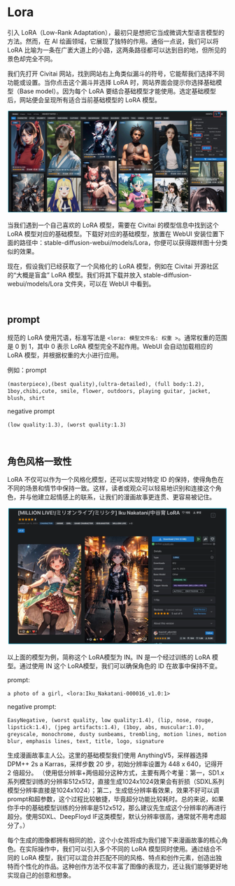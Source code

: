 # Lora
引入 LoRA（Low-Rank Adaptation），最初只是想把它当成微调大型语言模型的方法。然而，在 AI 绘画领域，它展现了独特的作用。通俗一点说，我们可以将 LoRA 比喻为一条在广袤大道上的小路，这两条路径都可以达到目的地，但所见的景色却完全不同。

我们先打开 Civitai 网站，找到网站右上角类似漏斗的符号，它能帮我们选择不同功能或设置。当你点击这个漏斗并选择 LoRA 时，网站界面会提示你选择基础模型（Base model）。因为每个 LoRA 要结合基础模型才能使用。选定基础模型后，网站便会呈现所有适合当前基础模型的 LoRA 模型。

<img src="./images/Civitai.webp" />

当我们遇到一个自己喜欢的 LoRA 模型，需要在 Civitai 的模型信息中找到这个 LoRA 模型对应的基础模型。下载好对应的基础模型，放置在 WebUI 安装位置下面的路径中：stable-diffusion-webui/models/Lora，你便可以获得跟样图十分类似的效果。

现在，假设我们已经获取了一个风格化的 LoRA 模型，例如在 Civitai 开源社区的“大概是盲盒” LoRA 模型。我们将其下载并放入 stable-diffusion-webui/models/Lora 文件夹，可以在 WebUI 中看到。

<br>

## prompt
规范的 LoRA 使用咒语，标准写法是 `<lora: 模型文件名: 权重 >`。通常权重的范围是 0 到 1，其中 0 表示 LoRA 模型完全不起作用。WebUI 会自动加载相应的 LoRA 模型，并根据权重的大小进行应用。

例如：prompt
```
(masterpiece),(best quality),(ultra-detailed), (full body:1.2), 1boy,chibi,cute, smile, flower, outdoors, playing guitar, jacket, blush, shirt
```
negative prompt
```
(low quality:1.3), (worst quality:1.3)
```

<br>

## 角色风格一致性
LoRA 不仅可以作为一个风格化模型，还可以实现对特定 ID 的保持，使得角色在不同的场景和情节中保持一致。这样，读者或观众可以轻易地识别和连接这个角色，并与他建立起情感上的联系，让我们的漫画故事更连贯、更容易被记住。

<img src="./images/LoraModelExample.webp" />

以上面的模型为例，简称这个 LoRA模型为 IN。IN 是一个经过训练的 LoRA 模型。通过使用 IN 这个 LoRA模型，我们可以确保角色的 ID 在故事中保持不变。

prompt:
```
a photo of a girl, <lora:Iku_Nakatani-000016_v1.0:1>
```
negative prompt:
```
EasyNegative, (worst quality, low quality:1.4), (lip, nose, rouge, lipstick:1.4), (jpeg artifacts:1.4), (1boy, abs, muscular:1.0), greyscale, monochrome, dusty sunbeams, trembling, motion lines, motion blur, emphasis lines, text, title, logo, signature 
```
生成漫画故事主人公。这里的基础模型我们使用 AnythingV5，采样器选择 DPM++ 2s a Karras，采样步数 20 步，初始分辨率设置为 448 x 640，记得开 2 倍超分。
（使用低分辨率+两倍超分这种方式，主要有两个考量：第一，SD1.x系列模型训练的分辨率512x512，直接生成1024x1024效果会有折损（SDXL系列模型分辨率直接是1024x1024）；第二，生成低分辨率看效果，效果不好可以调prompt和超参数，这个过程比较敏捷，毕竟超分功能比较耗时。总的来说，如果你手中的基础模型训练的分辨率是512x512，那么建议先生成这个分辨率的再进行超分。使用SDXL、DeepFloyd IF这类模型，默认分辨率很高，通常就不用考虑超分了。）

每个生成的图像都拥有相同的脸，这个小女孩将成为我们接下来漫画故事的核心角色。在实际操作中，我们可以引入多个不同的 LoRA 模型同时使用。通过结合不同的 LoRA 模型，我们可以混合并匹配不同的风格、特点和创作元素，创造出独特而个性化的作品。这种创作方法不仅丰富了图像的表现力，还让我们能够更好地实现自己的创意和想象。
